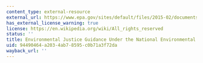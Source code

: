 ```yaml
---
content_type: external-resource
external_url: https://www.epa.gov/sites/default/files/2015-02/documents/ej_guidance_nepa_ceq1297.pdf
has_external_license_warning: true
license: https://en.wikipedia.org/wiki/All_rights_reserved
status: ''
title: Environmental Justice Guidance Under the National Environmental Policy Act
uid: 94490464-a203-4ab7-8595-c0b71a3f72da
wayback_url: ''
---
```

